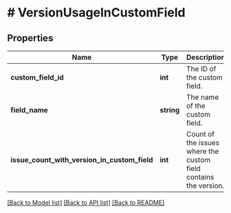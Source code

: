 # # VersionUsageInCustomField

## Properties

Name | Type | Description | Notes
------------ | ------------- | ------------- | -------------
**custom_field_id** | **int** | The ID of the custom field. | [optional] [readonly]
**field_name** | **string** | The name of the custom field. | [optional] [readonly]
**issue_count_with_version_in_custom_field** | **int** | Count of the issues where the custom field contains the version. | [optional] [readonly]

[[Back to Model list]](../../README.md#models) [[Back to API list]](../../README.md#endpoints) [[Back to README]](../../README.md)

